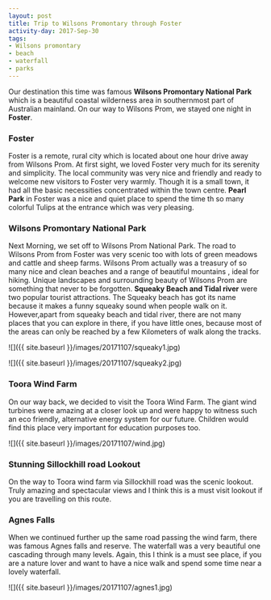 ```yaml
---
layout: post
title: Trip to Wilsons Promontary through Foster
activity-day: 2017-Sep-30
tags:
- Wilsons promontary
- beach
- waterfall
- parks
---
```


Our destination this time was famous **Wilsons Promontary National Park** which is a beautiful coastal wilderness area in southernmost part of Australian mainland. On our way to Wilsons Prom, we stayed one night in **Foster**. 

### Foster

Foster is a remote, rural city which is located about one hour drive away from Wilsons Prom. At first sight, we loved Foster very much for its serenity and simplicity. The local community was very nice and friendly and ready to welcome new visitors to Foster very warmly. Though it is a small town, it had all the basic necessities concentrated within the town centre.
**Pearl Park** in Foster was a nice and quiet place to spend the time th so many colorful Tulips at the entrance which was very pleasing.

### Wilsons Promontary National Park

Next Morning, we set off to Wilsons Prom National Park. The road to Wilsons Prom from Foster was very scenic too with lots of green meadows and cattle and sheep farms. Wilsons Prom actually was a treasury of so many nice and clean beaches and a range of beautiful mountains , ideal for hiking. Unique landscapes and surrounding beauty of Wilsons Prom are something that never to be forgotten.
**Squeaky Beach and Tidal river** were two popular tourist attractions. The Squeaky beach has got its name because it makes a funny squeaky sound when people walk on it.
However,apart from squeaky beach and tidal river,  there are not many places that you can explore in there, if you have little ones, because most of the areas can only be reached by a few Kilometers of walk along the tracks.

![]({{ site.baseurl }}/images/20171107/squeaky1.jpg)

![]({{ site.baseurl }}/images/20171107/squeaky2.jpg)


### Toora Wind Farm

On our way back, we decided to visit the Toora Wind Farm. The giant wind turbines were amazing at a closer look up and were happy to witness such an eco friendly, alternative energy system for our future. Children would find this place very important for education purposes too.

![]({{ site.baseurl }}/images/20171107/wind.jpg)


### Stunning **Sillockhill road** Lookout

On the way to Toora wind farm via Sillockhill road was the scenic lookout. Truly amazing and spectacular views and I think this is a must visit lookout if you are travelling on this route.

### Agnes Falls

When we continued further up the same road passing the wind farm, there was famous Agnes falls and reserve. The waterfall was a very beautiful one cascading through many levels. Again, this I think is a must see place, if you are a nature lover and want to have a nice walk and spend some time near a lovely waterfall. 

![]({{ site.baseurl }}/images/20171107/agnes1.jpg)
